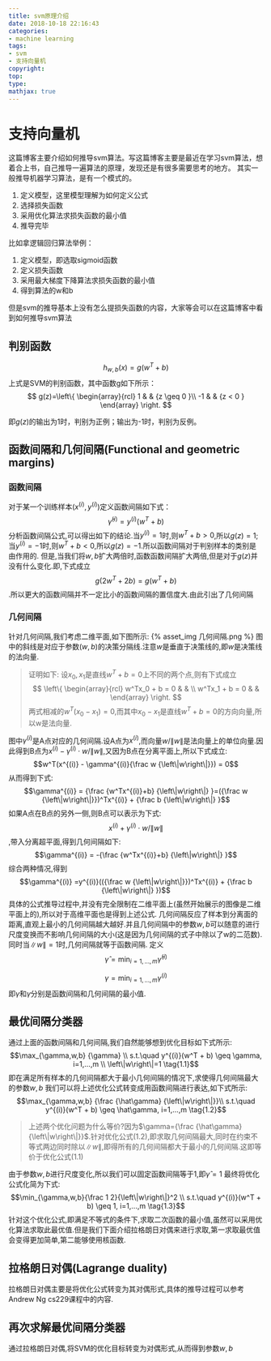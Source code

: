 ```yaml
---
title: svm原理介绍
date: 2018-10-18 22:16:43
categories:
- machine learning
tags:
- svm
- 支持向量机
copyright:
top:
type:
mathjax: true
---
```

# 支持向量机

这篇博客主要介绍如何推导svm算法。写这篇博客主要是最近在学习svm算法，想着合上书，自己推导一遍算法的原理，发现还是有很多需要思考的地方。
其实一般推导机器学习算法，是有一个模式的。

1. 定义模型，这里模型理解为如何定义公式
2. 选择损失函数
3. 采用优化算法求损失函数的最小值
4. 推导完毕

比如拿逻辑回归算法举例：

1. 定义模型，即选取sigmoid函数
2. 定义损失函数
3. 采用最大梯度下降算法求损失函数的最小值
4. 得到算法的w和b

但是svm的推导基本上没有怎么提损失函数的内容，大家等会可以在这篇博客中看到如何推导svm算法

## 判别函数

$$h_{w,b}(x) = g(w^T + b)$$
上式是SVM的判别函数，其中函数g如下所示：
$$ g(z)=\left\{
\begin{array}{rcl}
1       &      & {z \geq 0 }\\
-1     &      & {z < 0 }
\end{array} \right. $$

即$g(z)$的输出为1时，判别为正例；输出为-1时，判别为反例。

## 函数间隔和几何间隔(Functional and geometric margins)

### 函数间隔

对于某一个训练样本$(x^(i), y^(i))$定义函数间隔如下式：
$$\hat{\gamma}^{(i)} = y^{(i)}(w^T + b)$$
分析函数间隔公式,可以得出如下的结论.当$y^{(i)}=1$时,则$w^T+b>0$,所以$g(z) = 1$;当$y^{(i)}=-1$时,则$w^T+b<0$,所以$g(z) = -1$.所以函数间隔对于判别样本的类别是由作用的.
但是,当我们将$w,b$扩大两倍时,函数函数间隔扩大两倍,但是对于$g(z)$并没有什么变化.即,下式成立
$$g(2w^T+2b) = g(w^T+b)$$.所以更大的函数间隔并不一定比小的函数间隔的置信度大.由此引出了几何间隔

### 几何间隔

针对几何间隔,我们考虑二维平面,如下图所示:
{% asset_img 几何间隔.png %}
图中的斜线是对应于参数$(w,b)$的决策分隔线.注意$w$是垂直于决策线的,即$w$是决策线的法向量.
> 证明如下:
设$x_0,x_1$是直线$w^T+b=0$上不同的两个点,则有下式成立
$$ \left\{
\begin{array}{rcl}
w^Tx_0 + b = 0       &      & \\
w^Tx_1 + b = 0     &      &
\end{array} \right. $$
两式相减的$w^T(x_0 - x_1) = 0$,而其中$x_0 - x_1$是直线$w^T+b=0$的方向向量,所以w是法向量.

图中$\gamma^{(i)}$是A点对应的几何间隔.设A点为$x^{(i)}$,而向量$w/{\left\|w\right\|}$是法向量上的单位向量.因此得到B点为$x^{(i)} - \gamma^{(i)}\cdot w/{\left\|w\right\|}$,又因为B点在分离平面上,所以下式成立:
$$w^T(x^{(i)} - \gamma^{(i)}{\frac w {\left\|w\right\|}}) = 0$$
从而得到下式:
$$\gamma^{(i)} = {\frac {w^Tx^{(i)}+b} {\left\|w\right\|} }=({\frac w {\left\|w\right\|}})^Tx^{(i)} + {\frac b {\left\|w\right\|} }$$
如果A点在B点的另外一侧,则B点可以表示为下式:
$$x^{(i)} + \gamma^{(i)}\cdot w/{\left\|w\right\|}$$,带入分离超平面,得到几何间隔如下:
$$\gamma^{(i)} = -{\frac {w^Tx^{(i)}+b} {\left\|w\right\|} }$$
综合两种情况,得到
$$\gamma^{(i)} =y^{(i)}(({\frac w {\left\|w\right\|}})^Tx^{(i)} + {\frac b {\left\|w\right\|} })$$
具体的公式推导过程中,并没有完全限制在二维平面上(虽然开始展示的图像是二维平面上的),所以对于高维平面也是得到上述公式.
几何间隔反应了样本到分离面的距离,直观上最小的几何间隔越大越好.并且几何间隔中的参数$w,b$可以随意的进行尺度变换而不影响几何间隔的大小(这是因为几何间隔的式子中除以了w的二范数).同时当$\left\|w\right\|=1$时,几何间隔就等于函数间隔.
定义
$$\hat{\gamma} = \min_{i=1,...,m}{\hat{\gamma}^{(i)}}$$

$${\gamma} = \min_{i=1,...,m}{\gamma}^{(i)}$$
即$\hat{\gamma}$和${\gamma}$分别是函数间隔和几何间隔的最小值.

## 最优间隔分类器

通过上面的函数间隔和几何间隔,我们自然能够想到优化目标如下式所示:
$$\max_{\gamma,w,b} {\gamma} \\
s.t.\quad   y^{(i)}(w^T + b) \geq \gamma, i=1,...,m \\
\left\|w\right\|=1 \tag{1.1}$$
即在满足所有样本的几何间隔都大于最小几何间隔的情况下,求使得几何间隔最大的参数$w,b$
我们可以将上述优化公式转变成用函数间隔进行表达,如下式所示:
$$\max_{\gamma,w,b} {\frac {\hat\gamma} {\left\|w\right\|}}\\
s.t.\quad   y^{(i)}(w^T + b) \geq \hat\gamma, i=1,...,m \tag{1.2}$$
> 上述两个优化问题为什么等价?因为$\gamma={\frac {\hat\gamma} {\left\|w\right\|}}$.针对优化公式(1.2),即求取几何间隔最大,同时在约束不等式两边同时除以$\left\|w\right\|$,即得所有的几何间隔都大于最小的几何间隔.这即等价于优化公式(1.1)

由于参数$w,b$进行尺度变化,所以我们可以固定函数间隔等于1,即$\hat\gamma=1$
最终将优化公式化简为下式:
$$\min_{\gamma,w,b}{\frac 1 2}{\left\|w\right\|}^2 \\
s.t.\quad y^{(i)}(w^T + b) \geq 1, i=1,...,m \tag{1.3}$$
针对这个优化公式,即满足不等式的条件下,求取二次函数的最小值,虽然可以采用优化算法求取此最优值.但是我们下面介绍拉格朗日对偶来进行求取,第一求取最优值会变得更加简单,第二能够使用核函数.

## 拉格朗日对偶(Lagrange duality)

拉格朗日对偶主要是将优化公式转变为其对偶形式,具体的推导过程可以参考Andrew Ng cs229课程中的内容.

## 再次求解最优间隔分类器

通过拉格朗日对偶,将SVM的优化目标转变为对偶形式,从而得到参数$w,b$

